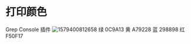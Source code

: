 # 打印颜色
Grep Console 插件
![1579400812658](http://hbq.idse.top/blog/1579400812658.png)
绿 0C9A13
黄 A79228
蓝 298898
红 F50F17